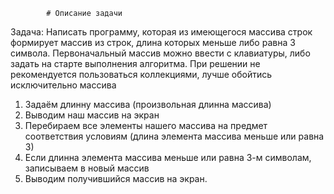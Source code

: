             # Описание задачи

  Задача: Написать программу, которая из имеющегося массива строк формирует массив из строк, длина которых меньше либо равна 3 символа. Первоначальный массив можно ввести с клавиатуры, либо задать на старте выполнения алгоритма. При решении не рекомендуется пользоваться коллекциями, лучше обойтись исключительно массива

        
1. Задаём длинну массива (произвольная длинна массива)
2. Выводим наш массив на экран
3. Перебираем все элементы нашего массива на предмет соответствия условиям (длина элемента массива меньше или равна 3)
4. Если длинна элемента массива меньше или равна 3-м символам, записываем в новый массив
5. Выводим получившийся массив на экран.